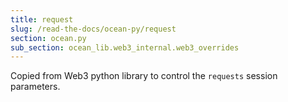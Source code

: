 ```yaml
---
title: request
slug: /read-the-docs/ocean-py/request
section: ocean.py
sub_section: ocean_lib.web3_internal.web3_overrides
---
```

Copied from Web3 python library to control the `requests` session parameters.

